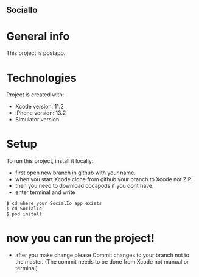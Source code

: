 ## SocialIo


# General info
This project is postapp.
	
# Technologies
Project is created with:
* Xcode version: 11.2
* iPhone version: 13.2
* Simulator version

	
# Setup
To run this project, install it locally:
* first open new branch in github with your name.
* when you start Xcode clone from github your branch to Xcode not ZIP.
* then you need to download cocapods if you dont have.
* enter terminal and write 

```
$ cd where your SocialIo app exists
$ cd SocialIo
$ pod install

```
# now you can run the project!
* after you make change please Commit changes to your branch not to the master.
(The commit needs to be done from Xcode not manual or terminal)
